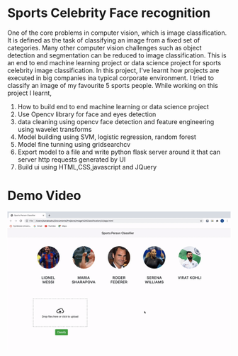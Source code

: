 # Sports Celebrity Face recognition

One of the core problems in computer vision, which is image classification. It is defined as the task of classifying an image from a fixed set of categories. Many other computer vision challenges such as object detection and segmentation can be reduced to image classification. This is an end to end machine learning project or data science project for sports celebrity image classification. In this project, I've learnt how projects are executed in big companies ina typical corporate environment. I tried to classify an image of my favourite 5 sports people. While working on this project I learnt,

1) How to build end to end machine learning or data science project
2) Use Opencv library for face and eyes detection
3) data cleaning using opencv face detection and feature engineering using wavelet transforms
4) Model building using SVM, logistic regression, random  forest
5) Model fine tunning using gridsearchcv
6) Export model to a file and write python flask server around it that can server http requests generated by UI
7) Build ui using HTML,CSS,javascript and JQuery

# Demo Video
![Demo](https://github.com/Kanaksahu/Image-Classification-Machine-Learning/blob/master/Demo/ImageClassifier.gif)


